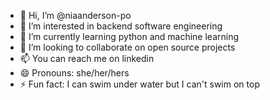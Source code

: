 - 👋 Hi, I’m @niaanderson-po
- 👀 I’m interested in backend software engineering
- 🌱 I’m currently learning python and machine learning
- 💞️ I’m looking to collaborate on open source projects 
- 📫 You can reach me on linkedin
- 😄 Pronouns: she/her/hers
- ⚡ Fun fact: I can swim under water but I can't swim on top

<!---
niaanderson-po/niaanderson-po is a ✨ special ✨ repository because its `README.md` (this file) appears on your GitHub profile.
You can click the Preview link to take a look at your changes.
--->
